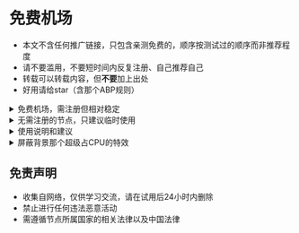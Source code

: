 # 免费机场

* 本文不含任何推广链接，只包含亲测免费的，顺序按测试过的顺序而非推荐程度
* 请不要滥用，不要短时间内反复注册、自己推荐自己
* 转载可以转载内容，但**不要**加上出处
* 好用请给star（含那个ABP规则）

<details>
    <summary>免费机场，需注册但相对稳定</summary>

```
cnplus（v2）https://v2.freeok.xyz https://cfssr.xyz/ https://t.me/freemyv2rayssr
流量非常多，还有中转功能。账户限速9Mbps但许多节点限速超过100%？
注册送一点余额，一定要自己购买套餐才能用；送的余额理论上累计可买两个月，但单次只能手动买3天，无自动续期
现在邀请码必填，tg群里有

菲兹（ssr）https://www.f1zz.net https://t.me/f1zz_news
免费节点只有两个，速度不快

薇恩（v2）https://v2vn.com/ https://t.me/v2vn_news
每月3GB，无法签到，节点很多

小小机场（ssr）https://xxjc.uno https://t.me/xiaoxiaojichang
签到50-200M，免费节点5个

灵云加速（v2）https://webapi.backadd.tk/ https://t.me/joinchat/AAAAAESgOg-htTD17_S_nQ
签到很少，免费节点5个俄罗斯的

百慕大里的小小布吉岛～（v2）https://v2.xiaoxiaobujidao.org/ https://t.me/bujidaoChat
注册送233G，节点很多
```
</details>

<details>
    <summary>无需注册的节点，只建议临时使用</summary>

```
https://free2.gyteng.com/ ss

https://free.v2x-nav.ml/ v2
```
</details>

<!-- https://github.com/googlehosts/hosts/wiki/实验室 ss，比较稳定，速度不快；需要稍微理解一下文章在说什么；现在挂了 -->

<details>
    <summary>使用说明和建议</summary>

```
* 倍率的意思：假如倍率是10，实际使用1G的流量，会消耗10G的流量余额。倍率0就是不消耗余额
* 限速：节点可以限速，账户也可以限速。即使机场不主动限速，速度也会受很多其它因素影响（木桶原理）
* 延迟和速度是两个概念。延迟低且速度快当然是最好的。但若延迟一般，速度仍可能很快，反之也一样成立
* 注册邮箱可用protonmail，是主打安全的邮箱。有的机场不支持但本文的都支持。不过打开速度较慢，需要魔法
* tg是一个聊天软件，相对安全，但需要魔法，注册需要手机号。一般机场会在tg群里发通知，遇到问题也可以进群
* 打不开连不上不要问我，这些网站都不是我开的；不会用也不要问我，网上的教程太多太多了
```
</details>

<details>
    <summary>屏蔽背景那个超级占CPU的特效</summary>

```
安装uBlock Origin或者ABP或者类似的扩展，添加这三条自定义规则：
||cdn.jsdelivr.net/npm/canvas-nest.js*$script
*/js/canvas-nest.min.js|$script
*/assets/js/particle.js|$script
```
</details>

## 免责声明

* 收集自网络，仅供学习交流，请在试用后24小时内删除
* 禁止进行任何违法恶意活动
* 需遵循节点所属国家的相关法律以及中国法律
